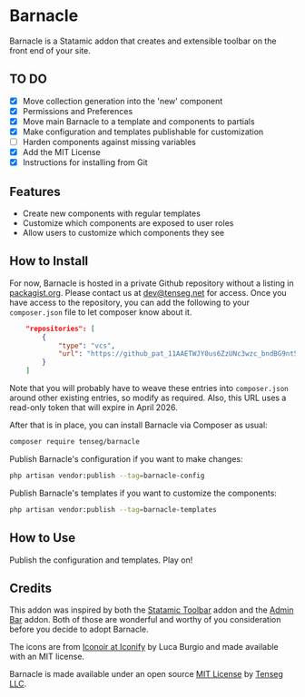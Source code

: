 # Barnacle

Barnacle is a Statamic addon that creates and extensible toolbar on the front end of your site.

## TO DO

- [X] Move collection generation into the 'new' component
- [X] Permissions and Preferences
- [X] Move main Barnacle to a template and components to partials
- [X] Make configuration and templates publishable for customization
- [ ] Harden components against missing variables
- [X] Add the MIT License
- [X] Instructions for installing from Git

## Features

- Create new components with regular templates
- Customize which components are exposed to user roles
- Allow users to customize which components they see

## How to Install

For now, Barnacle is hosted in a private Github repository without a listing in [packagist.org](packagist.org). Please contact us at [dev@tenseg.net](mailto:dev@tenseg.net?subject=Barnacle%20repo%20request) for access. Once you have access to the repository, you can add the following to your `composer.json` file to let composer know about it.

```json
    "repositories": [
        {
            "type": "vcs",
            "url": "https://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@github.com/tenseg/barnacle.git"
        }
    ]
```
Note that you will probably have to weave these entries into `composer.json` around other existing entries, so modify as required. Also, this URL uses a read-only token that will expire in April 2026.

After that is in place, you can install Barnacle via Composer as usual:

```sh
composer require tenseg/barnacle
```

Publish Barnacle's configuration if you want to make changes:

```sh
php artisan vendor:publish --tag=barnacle-config
```

Publish Barnacle's templates if you want to customize the components:

```sh
php artisan vendor:publish --tag=barnacle-templates
```

## How to Use

Publish the configuration and templates. Play on!

## Credits

This addon was inspired by both the [Statamic Toolbar](https://statamic.com/addons/heidkaemper/toolbar) addon and the [Admin Bar](https://statamic.com/addons/el-schneider/admin-bar) addon. Both of those are wonderful and worthy of you consideration before you decide to adopt Barnacle.

The icons are from [Iconoir at Iconify](https://icon-sets.iconify.design/iconoir/) by Luca Burgio and made available with an MIT license.

Barnacle is made available under an open source [MIT License](LICENSE.txt) by [Tenseg LLC](https://www.tenseg.net).
